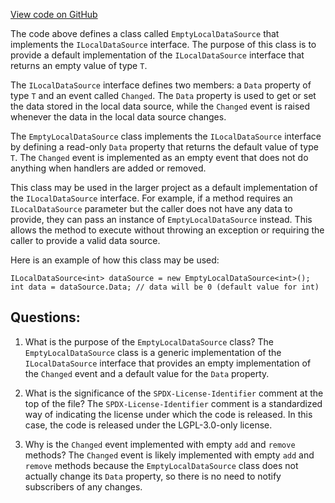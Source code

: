 [View code on GitHub](https://github.com/nethermindeth/nethermind/Nethermind.Blockchain/Data/EmptyLocalDataSource.cs)

The code above defines a class called `EmptyLocalDataSource` that implements the `ILocalDataSource` interface. The purpose of this class is to provide a default implementation of the `ILocalDataSource` interface that returns an empty value of type `T`. 

The `ILocalDataSource` interface defines two members: a `Data` property of type `T` and an event called `Changed`. The `Data` property is used to get or set the data stored in the local data source, while the `Changed` event is raised whenever the data in the local data source changes.

The `EmptyLocalDataSource` class implements the `ILocalDataSource` interface by defining a read-only `Data` property that returns the default value of type `T`. The `Changed` event is implemented as an empty event that does not do anything when handlers are added or removed.

This class may be used in the larger project as a default implementation of the `ILocalDataSource` interface. For example, if a method requires an `ILocalDataSource` parameter but the caller does not have any data to provide, they can pass an instance of `EmptyLocalDataSource` instead. This allows the method to execute without throwing an exception or requiring the caller to provide a valid data source.

Here is an example of how this class may be used:

```
ILocalDataSource<int> dataSource = new EmptyLocalDataSource<int>();
int data = dataSource.Data; // data will be 0 (default value for int)
```
## Questions: 
 1. What is the purpose of the `EmptyLocalDataSource` class?
   The `EmptyLocalDataSource` class is a generic implementation of the `ILocalDataSource` interface that provides an empty implementation of the `Changed` event and a default value for the `Data` property.

2. What is the significance of the `SPDX-License-Identifier` comment at the top of the file?
   The `SPDX-License-Identifier` comment is a standardized way of indicating the license under which the code is released. In this case, the code is released under the LGPL-3.0-only license.

3. Why is the `Changed` event implemented with empty `add` and `remove` methods?
   The `Changed` event is likely implemented with empty `add` and `remove` methods because the `EmptyLocalDataSource` class does not actually change its `Data` property, so there is no need to notify subscribers of any changes.